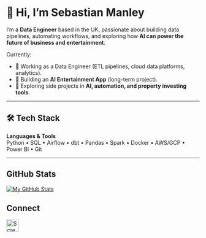 # 👋 Hi, I’m Sebastian Manley

I’m a **Data Engineer** based in the UK, passionate about building data pipelines, automating workflows, and exploring how **AI can power the future of business and entertainment**.  

Currently:  
- 💼 Working as a Data Engineer (ETL pipelines, cloud data platforms, analytics).  
- 🌱 Building an **AI Entertainment App** (long-term project).  
- 🚀 Exploring side projects in **AI, automation, and property investing tools**.  

---

## 🛠️ Tech Stack
**Languages & Tools**  
Python • SQL • Airflow • dbt • Pandas • Spark • Docker • AWS/GCP • Power BI • Git  

---


## GitHub Stats
[![My GitHub Stats](https://github-readme-stats.vercel.app/api/?username=SebManley&count_private=true&theme=tokyonight&showicons=true)]()


## Connect
[<img width="32" alt="Screenshot 2024-01-20 012827" src="https://github.com/SebManley/SebManley/assets/150821603/66cb29ad-76ea-47a7-a0e9-b8b2b1e34c74">](https://www.linkedin.com/in/sebastian-manley/)
